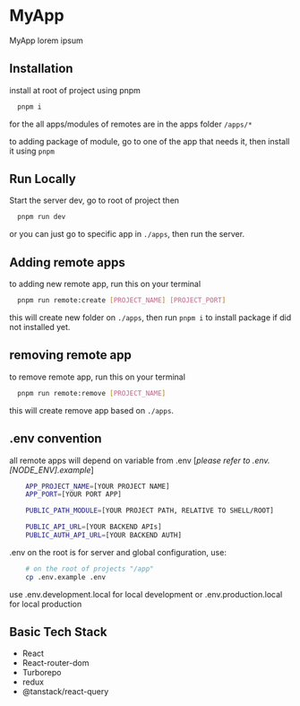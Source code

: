 # MyApp

MyApp lorem ipsum

## Installation

install at root of project using pnpm

```bash
  pnpm i
```

for the all apps/modules of remotes are in the apps folder `/apps/*`

to adding package of module, go to one of the app that needs it, then install it using `pnpm`

## Run Locally

Start the server dev, go to root of project then

```bash
  pnpm run dev
```

or you can just go to specific app in `./apps`, then run the server.

## Adding remote apps

to adding new remote app, run this on your terminal

```bash
  pnpm run remote:create [PROJECT_NAME] [PROJECT_PORT]
```

this will create new folder on `./apps`, then run `pnpm i` to install package if did not installed yet.

## removing remote app

to remove remote app, run this on your terminal

```bash
  pnpm run remote:remove [PROJECT_NAME]
```

this will create remove app based on `./apps`.

## .env convention

all remote apps will depend on variable from .env [_please refer to .env.[NODE_ENV].example_]

```bash
	APP_PROJECT_NAME=[YOUR PROJECT NAME]
	APP_PORT=[YOUR PORT APP]

	PUBLIC_PATH_MODULE=[YOUR PROJECT PATH, RELATIVE TO SHELL/ROOT]

	PUBLIC_API_URL=[YOUR BACKEND APIs]
	PUBLIC_AUTH_API_URL=[YOUR BACKEND AUTH]
```

.env on the root is for server and global configuration, use:

```bash
	# on the root of projects "/app"
	cp .env.example .env
```

use .env.development.local for local development or .env.production.local for local production

## Basic Tech Stack

- React
- React-router-dom
- Turborepo
- redux
- @tanstack/react-query
